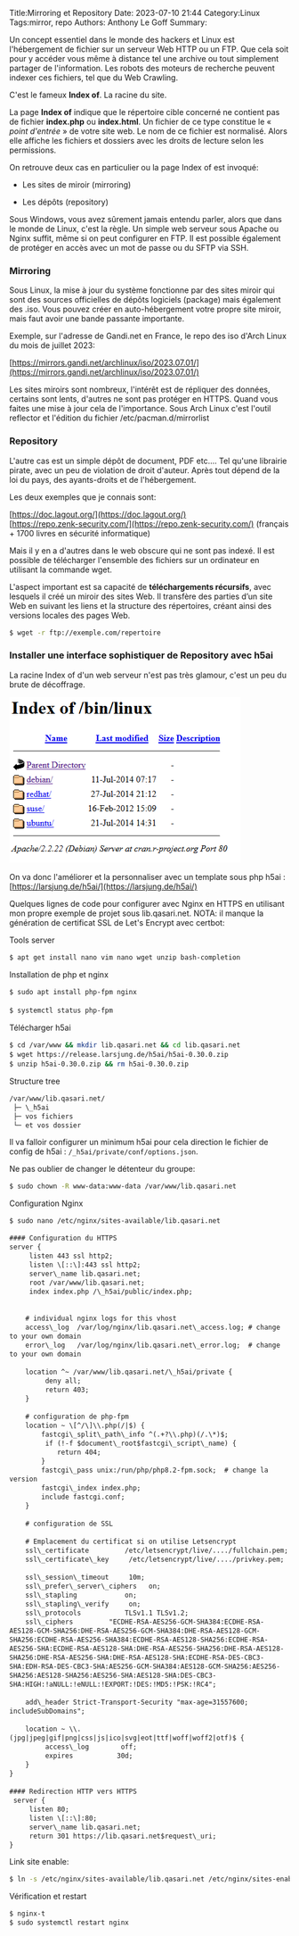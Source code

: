 ﻿Title:Mirroring et Repository
Date: 2023-07-10 21:44
Category:Linux
Tags:mirror, repo
Authors: Anthony Le Goff
Summary:

Un concept essentiel dans le monde des hackers et Linux est l'hébergement de fichier sur un serveur Web HTTP ou un FTP. Que cela soit pour y accéder vous même à distance tel une archive ou tout simplement partager de l'information. Les robots des moteurs de recherche peuvent indexer ces fichiers, tel que du Web Crawling.  

C'est le fameux **Index of**. La racine du site.  

La page **Index of** indique que le répertoire cible concerné ne contient pas de fichier **index.php** ou **index.html**. Un fichier de ce type constitue le « _point d'entrée_ » de votre site web. Le nom de ce fichier est normalisé. Alors elle affiche les fichiers et dossiers avec les droits de lecture selon les permissions.  

On retrouve deux cas en particulier ou la page Index of est invoqué:  

*   Les sites de miroir (mirroring)  
    
*   Les dépôts (repository)  
    

Sous Windows, vous avez sûrement jamais entendu parler, alors que dans le monde de Linux, c'est la règle. Un simple web serveur sous Apache ou Nginx suffit, même si on peut configurer en FTP. Il est possible également de protéger en accès avec un mot de passe ou du SFTP via SSH.  

### Mirroring  

Sous Linux, la mise à jour du système fonctionne par des sites miroir qui sont des sources officielles de dépôts logiciels (package) mais également des .iso. Vous pouvez créer en auto-hébergement votre propre site miroir, mais faut avoir une bande passante importante.  

Exemple, sur l'adresse de Gandi.net en France, le repo des iso d'Arch Linux du mois de juillet 2023:  

[https://mirrors.gandi.net/archlinux/iso/2023.07.01/](https://mirrors.gandi.net/archlinux/iso/2023.07.01/)  

Les sites miroirs sont nombreux, l'intérêt est de répliquer des données, certains sont lents, d'autres ne sont pas protéger en HTTPS. Quand vous faites une mise à jour cela de l'importance. Sous Arch Linux c'est l'outil reflector et l'édition du fichier /etc/pacman.d/mirrorlist  

### Repository  

L'autre cas est un simple dépôt de document, PDF etc.... Tel qu'une librairie pirate, avec un peu de violation de droit d'auteur. Après tout dépend de la loi du pays, des ayants-droits et de l'hébergement.  

Les deux exemples que je connais sont:  

[https://doc.lagout.org/](https://doc.lagout.org/)  
[https://repo.zenk-security.com/](https://repo.zenk-security.com/) (français + 1700 livres en sécurité informatique)  

Mais il y en a d'autres dans le web obscure qui ne sont pas indexé. Il est possible de télécharger l'ensemble des fichiers sur un ordinateur en utilisant la commande wget.  

L'aspect important est sa capacité de **téléchargements récursifs**, avec lesquels il créé un miroir des sites Web. Il transfère des parties d’un site Web en suivant les liens et la structure des répertoires, créant ainsi des versions locales des pages Web.  

```bash
$ wget -r ftp://exemple.com/repertoire  
```

### Installer une interface sophistiquer de Repository avec h5ai  

La racine Index of d'un web serveur n'est pas très glamour, c'est un peu du brute de décoffrage.  

![index of](images/indexOf.png)

On va donc l'améliorer et la personnaliser avec un template sous php h5ai : [https://larsjung.de/h5ai/](https://larsjung.de/h5ai/)  

Quelques lignes de code pour configurer avec Nginx en HTTPS en utilisant mon propre exemple de projet sous lib.qasari.net. NOTA: il manque la génération de certificat SSL de Let's Encrypt avec certbot:  

Tools server  
```bash
$ apt get install nano vim nano wget unzip bash-completion  
```

Installation de php et nginx  
```bash
$ sudo apt install php-fpm nginx

$ systemctl status php-fpm
```

Télécharger h5ai  
```bash
$ cd /var/www && mkdir lib.qasari.net && cd lib.qasari.net  
$ wget https://release.larsjung.de/h5ai/h5ai-0.30.0.zip  
$ unzip h5ai-0.30.0.zip && rm h5ai-0.30.0.zip  
```

Structure tree  
```text
/var/www/lib.qasari.net/  
 ├─ \_h5ai  
 ├─ vos fichiers  
 └─ et vos dossier  
```

Il va falloir configurer un minimum h5ai pour cela direction le fichier de config de h5ai : `/_h5ai/private/conf/options.json`.  

Ne pas oublier de changer le détenteur du groupe:  
```bash
$ sudo chown -R www-data:www-data /var/www/lib.qasari.net  
```
  
Configuration Nginx  
```bash
$ sudo nano /etc/nginx/sites-available/lib.qasari.net
```

```text
#### Configuration du HTTPS  
server {  
     listen 443 ssl http2;  
     listen \[::\]:443 ssl http2;  
     server\_name lib.qasari.net;  
     root /var/www/lib.qasari.net;  
     index index.php /\_h5ai/public/index.php;

  
    # individual nginx logs for this vhost  
    access\_log  /var/log/nginx/lib.qasari.net\_access.log; # change to your own domain  
    error\_log   /var/log/nginx/lib.qasari.net\_error.log;  # change to your own domain  
          
    location ^~ /var/www/lib.qasari.net/\_h5ai/private {  
         deny all;  
         return 403;  
    }

    # configuration de php-fpm  
    location ~ \[^/\]\\.php(/|$) {  
        fastcgi\_split\_path\_info ^(.+?\\.php)(/.\*)$;  
         if (!-f $document\_root$fastcgi\_script\_name) {  
            return 404;  
        }  
        fastcgi\_pass unix:/run/php/php8.2-fpm.sock;  # change la version  
        fastcgi\_index index.php;  
        include fastcgi.conf;  
    }

    # configuration de SSL

    # Emplacement du certificat si on utilise Letsencrypt  
    ssl\_certificate         /etc/letsencrypt/live/..../fullchain.pem;  
    ssl\_certificate\_key     /etc/letsencrypt/live/..../privkey.pem;

    ssl\_session\_timeout     10m;  
    ssl\_prefer\_server\_ciphers   on;  
    ssl\_stapling            on;  
    ssl\_stapling\_verify     on;  
    ssl\_protocols           TLSv1.1 TLSv1.2;  
    ssl\_ciphers         "ECDHE-RSA-AES256-GCM-SHA384:ECDHE-RSA-AES128-GCM-SHA256:DHE-RSA-AES256-GCM-SHA384:DHE-RSA-AES128-GCM-SHA256:ECDHE-RSA-AES256-SHA384:ECDHE-RSA-AES128-SHA256:ECDHE-RSA-AES256-SHA:ECDHE-RSA-AES128-SHA:DHE-RSA-AES256-SHA256:DHE-RSA-AES128-SHA256:DHE-RSA-AES256-SHA:DHE-RSA-AES128-SHA:ECDHE-RSA-DES-CBC3-SHA:EDH-RSA-DES-CBC3-SHA:AES256-GCM-SHA384:AES128-GCM-SHA256:AES256-SHA256:AES128-SHA256:AES256-SHA:AES128-SHA:DES-CBC3-SHA:HIGH:!aNULL:!eNULL:!EXPORT:!DES:!MD5:!PSK:!RC4";

    add\_header Strict-Transport-Security "max-age=31557600; includeSubDomains";

    location ~ \\.(jpg|jpeg|gif|png|css|js|ico|svg|eot|ttf|woff|woff2|otf)$ {  
         access\_log        off;  
         expires           30d;  
    }  
}

#### Redirection HTTP vers HTTPS  
 server {  
     listen 80;  
     listen \[::\]:80;  
     server\_name lib.qasari.net;  
     return 301 https://lib.qasari.net$request\_uri;  
}
```

Link site enable:  
```bash
$ ln -s /etc/nginx/sites-available/lib.qasari.net /etc/nginx/sites-enabled/lib.qasari.net
```

Vérification et restart
```bash
$ nginx-t  
$ sudo systemctl restart nginx
```
